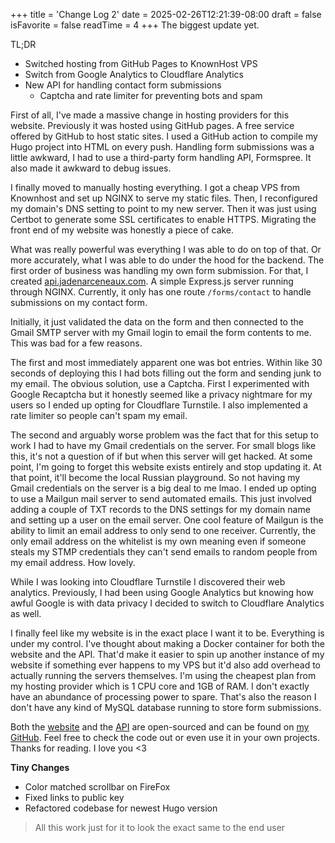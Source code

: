 +++
title = 'Change Log 2'
date = 2025-02-26T12:21:39-08:00
draft = false
isFavorite = false
readTime = 4
+++
The biggest update yet. 

TL;DR

- Switched hosting from GitHub Pages to KnownHost VPS
- Switch from Google Analytics to Cloudflare Analytics
- New API for handling contact form submissions
    - Captcha and rate limiter for preventing bots and spam

First of all, I've made a massive change in hosting providers for this website. Previously it was hosted using GitHub pages. A free service offered by GitHub to host static sites. I used a GitHub action to compile my Hugo project into HTML on every push. Handling form submissions was a little awkward, I had to use a third-party form handling API, Formspree. It also made it awkward to debug issues. 

I finally moved to manually hosting everything. I got a cheap VPS from Knownhost and set up NGINX to serve my static files. Then, I reconfigured my domain's DNS setting to point to my new server. Then it was just using Certbot to generate some SSL certificates to enable HTTPS. Migrating the front end of my website was honestly a piece of cake. 

What was really powerful was everything I was able to do on top of that. Or more accurately, what I was able to do under the hood for the backend. The first order of business was handling my own form submission. For that, I created [api.jadenarceneaux.com](api.jadenarceneaux.com). A simple Express.js server running through NGINX. Currently, it only has one route `/forms/contact` to handle submissions on my contact form.

Initially, it just validated the data on the form and then connected to the Gmail SMTP server with my Gmail login to email the form contents to me. This was bad for a few reasons. 

The first and most immediately apparent one was bot entries. Within like 30 seconds of deploying this I had bots filling out the form and sending junk to my email. The obvious solution, use a Captcha. First I experimented with Google Recaptcha but it honestly seemed like a privacy nightmare for my users so I ended up opting for Cloudflare Turnstile. I also implemented a rate limiter so people can't spam my email. 

The second and arguably worse problem was the fact that for this setup to work I had to have my Gmail credentials on the server. For small blogs like this, it's not a question of if but when this server will get hacked. At some point, I'm going to forget this website exists entirely and stop updating it. At that point, it'll become the local Russian playground. So not having my Gmail credentials on the server is a big deal to me lmao. I ended up opting to use a Mailgun mail server to send automated emails. This just involved adding a couple of TXT records to the DNS settings for my domain name and setting up a user on the email server. One cool feature of Mailgun is the ability to limit an email address to only send to one receiver. Currently, the only email address on the whitelist is my own meaning even if someone steals my STMP credentials they can't send emails to random people from my email address. How lovely. 

While I was looking into Cloudflare Turnstile I discovered their web analytics. Previously, I had been using Google Analytics but knowing how awful Google is with data privacy I decided to switch to Cloudflare Analytics as well.

I finally feel like my website is in the exact place I want it to be. Everything is under my control. I've thought about making a Docker container for both the website and the API. That'd make it easier to spin up another instance of my website if something ever happens to my VPS but it'd also add overhead to actually running the servers themselves. I'm using the cheapest plan from my hosting provider which is 1 CPU core and 1GB of RAM. I don't exactly have an abundance of processing power to spare. That's also the reason I don't have any kind of MySQL database running to store form submissions. 

Both the [website](https://github.com/Jadens-arc/jadens-arc.github.io) and the [API](https://github.com/Jadens-arc/api.jadenarceneaux.com) are open-sourced and can be found on [my GitHub](https://github.com/Jadens-arc). Feel free to check the code out or even use it in your own projects. Thanks for reading. I love you <3


**Tiny Changes**
- Color matched scrollbar on FireFox
- Fixed links to public key
- Refactored codebase for newest Hugo version


> All this work just for it to look the exact same to the end user
